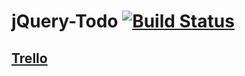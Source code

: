 # jQuery-Todo [![Build Status](https://travis-ci.org/inet-pwnZ/TWT-Todo.png?branch=master)](https://travis-ci.org/inet-pwnZ/TWT-Todo)
## [Trello](https://trello.com/b/ceunhIDC/twt-todolist)
